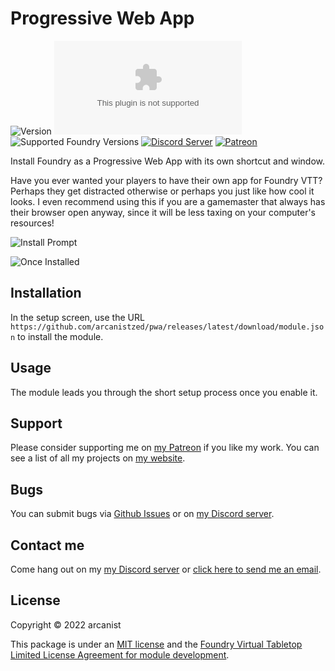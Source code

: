 # Progressive Web App

![Version](https://img.shields.io/github/v/tag/arcanistzed/pwa?label=Version&style=flat-square&color=2577a1) ![Latest Release Download Count](https://img.shields.io/github/downloads/arcanistzed/pwa/latest/module.zip?label=Downloads&style=flat-square&color=9b43a8) ![Supported Foundry Versions](https://img.shields.io/endpoint?url=https://foundryshields.com/version?url=https://raw.githubusercontent.com/arcanistzed/pwa/main/module.json&style=flat-square&color=ff6400) [![Discord Server](https://img.shields.io/badge/-Discord-%232c2f33?style=flat-square&logo=discord)](https://discord.gg/AAkZWWqVav) [![Patreon](https://img.shields.io/badge/-Patreon-%23141518?style=flat-square&logo=patreon)](https://www.patreon.com/bePatron?u=15896855)

Install Foundry as a Progressive Web App with its own shortcut and window.

Have you ever wanted your players to have their own app for Foundry VTT? Perhaps they get distracted otherwise or perhaps you just like how cool it looks. I even recommend using this if you are a gamemaster that always has their browser open anyway, since it will be less taxing on your computer's resources!

![Install Prompt](https://i.imgur.com/YWyc0x4.png)

![Once Installed](https://i.imgur.com/pvBRGmd.png)

## Installation

In the setup screen, use the URL `https://github.com/arcanistzed/pwa/releases/latest/download/module.json` to install the module.

## Usage

The module leads you through the short setup process once you enable it.

## Support

Please consider supporting me on [my Patreon](https://patreon.com/arcanistzed) if you like my work. You can see a list of all my projects on [my website](https://arcanist.me).

## Bugs

You can submit bugs via [Github Issues](https://github.com/arcanistzed/pwa/issues/new/choose) or on [my Discord server](https://discord.gg/AAkZWWqVav).

## Contact me

Come hang out on my [my Discord server](https://discord.gg/AAkZWWqVav) or [click here to send me an email](mailto:arcanistzed@gmail.com?subject=Progressive%20Web%20App%20module%20for%20Foundry%20VTT).

## License

Copyright © 2022 arcanist

This package is under an [MIT license](LICENSE) and the [Foundry Virtual Tabletop Limited License Agreement for module development](https://foundryvtt.com/article/license/).
